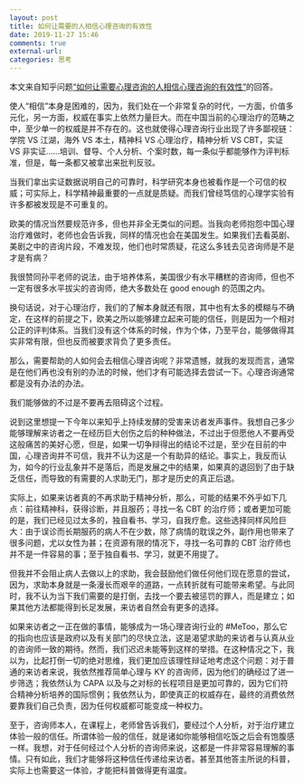 ```yaml
---
layout: post
title: 如何让需要的人相信心理咨询的有效性
date: 2019-11-27 15:46
comments: true
external-url:
categories: 思考
---
```

本文来自知乎问题[“如何让需要心理咨询的人相信心理咨询的有效性”](https://www.zhihu.com/question/349631956/answer/913592029)的回答。

使人“相信”本身是困难的，因为，我们处在一个非常复杂的时代，一方面，价值多元化，另一方面，权威在事实上依然力量巨大。而在中国当前的心理治疗的范畴之中，至少单一的权威是并不存在的。这也就使得心理咨询行业出现了许多鄙视链：学院 VS 江湖，海外 VS 本土，精神科 VS 心理治疗，精神分析 VS CBT，实证 VS 非实证……培训、督导、个人分析、个案时数，每一条似乎都能够作为评判标准，但是，每一条都又被拿出来批判反驳。

当我们拿出实证数据说明自己的可靠时，科学研究本身也被看作是一个可信的权威；可实际上，科学精神最重要的一点就是质疑。而我们曾经笃信的心理学实验有许多都被发现是不可重复的。

欧美的情况当然要规范许多，但也并非全无类似的问题。当我向老师抱怨中国心理治疗难做时，老师也会告诉我，同样的情况也会在美国发生。如果我们去看英剧、美剧之中的咨询片段，不难发现，他们也时常质疑，花这么多钱去见咨询师是不是才是有病？

我很赞同孙平老师的说法，由于培养体系，美国很少有水平糟糕的咨询师，但也不一定有很多水平拔尖的咨询师，绝大多数处在 good enough 的范围之内。

换句话说，对于心理治疗，我们的了解本身就还有限，其中也有太多的模糊与不确定，在这样的前提之下，欧美之所以能够建立起来可能的信任，则是因为一个相对公正的评判体系。当我们没有这个体系的时候，作为个体，乃至平台，能够做得其实非常有限，但也反而被要求背负了更多责任。

那么，需要帮助的人如何会去相信心理咨询呢？非常遗憾，就我的发现而言，通常是在他们再也没有别的办法的时候，他们才有可能选择去尝试一下。心理咨询通常都是没有办法的办法。

我们能够做的不过是不要再去阻碍这个过程。

说到这里想提一下今年以来知乎上持续发酵的受害来访者发声事件。我想自己多少能够理解来访者之一在经历巨大创伤之后的种种做法，不过出于但愿他人不要再受这般痛苦的美好心愿，但是，如果一切争辩得出的结论不过是，至少在目前的中国，心理咨询并不可信，我并不认为这是一个有助异的结论。事实上，我反而认为，如今的行业乱象并不是落后，而是发展之中的结果，如果真的退回到了由于缺乏信任，而导致的有需要的人求助无门，那才是历史的真正后退。

实际上，如果来访者真的不再求助于精神分析，那么，可能的结果不外乎如下几点：前往精神科，获得诊断，并且服药；寻找一名 CBT 的治疗师；或者更加可能的是，我们已经见过太多的，独自看书、学习，自我疗愈。这些选择同样风险巨大：由于误诊而长期服药的病人不在少数，除了病情的耽误之外，副作用也带来了很多问题，尤以女性为甚；在资源有限的情况下，寻找一名可靠的 CBT 治疗师也并不是一件容易的事；至于独自看书、学习，就更不用提了。

但我并不会阻止病人去做以上的求助，我会鼓励他们做任何他们现在愿意的尝试，因为，求助本身就是一条漫长而艰辛的道路，一点转折就有可能带来希望。与此同时，我不认为当下我们需要的是打倒，去找一个要去被惩罚的罪人，而是建立；如果其他方法都能得到长足发展，来访者自然会有更多的选择。

如果来访者之一正在做的事情，能够成为一场心理咨询行业的 #MeToo，那么它的指向也应该是政府以及有关部门的尽快立法，这是渴望求助的来访者与认真从业的咨询师一致的期待。然而，我们迟迟未能等到这样的举措。在这种情况之下，我以为，比起打倒一切的绝对思维，我们更加应该理性辩证地考虑这个问题：对于普通的来访者来说，我依然推荐简单心理与 KY 的咨询师，因为他们的确经过了进一步筛选；我依然认为 CAPA 以及与之对标的长程项目是更加可靠的，因为它们符合精神分析培养的国际惯例；我依然认为，即使真正的权威存在，最终的消费依然要靠我们自己负责，因为任何权威都可能变成一种权力。

至于，咨询师本人，在课程上，老师曾告诉我们，要经过个人分析，对于治疗建立体验一般的信任。所谓体验一般的信任，就是诸如你能够相信吃饭之后会有饱腹感一样。我想，对于任何经过个人分析的咨询师来说，这都是一件非常容易理解的事情。只有如此，我们才能够将这种信任传递给来访者。甚至其他答主所说的科普，实际上也需要这一体验，才能把科普做得更有温度。